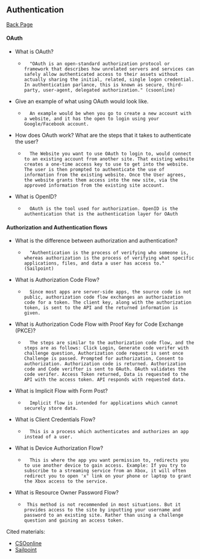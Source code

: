 ## Authentication


[Back Page](/301-notes.md)

#### OAuth
- What is OAuth?
    *       "OAuth is an open-standard authorization protocol or framework that describes how unrelated servers and services can safely allow authenticated access to their assets without actually sharing the initial, related, single logon credential. In authentication parlance, this is known as secure, third-party, user-agent, delegated authorization." (csoonline)
- Give an example of what using OAuth would look like.
    *       An example would be when you go to create a new account with a website, and it has the open to login using your Google/Facebook account.
- How does OAuth work? What are the steps that it takes to authenticate the user?
    *       The Website you want to use OAuth to login to, would connect to an existing account from another site. That existing website creates a one-time access key to use to get into the website. The user is then prompted to authenticate the use of information from the existing website. Once the User agrees, the website grants them access into the new site, via the approved information from the existing site account.
- What is OpenID?
    *       OAuth is the tool used for authorization. OpenID is the authentication that is the authentication layer for OAuth

#### Authorization and Authentication flows
- What is the difference between authorization and authentication?
    *       "Authentication is the process of verifying who someone is, whereas authorization is the process of verifying what specific applications, files, and data a user has access to." (Sailpoint)
- What is Authorization Code Flow?
    *       Since most apps are server-side apps, the source code is not public, authorization code flow exchanges an authoriazation code for a token. The client key, along with the authorization token, is sent to the API and the returned information is given.
- What is Authorization Code Flow with Proof Key for Code Exchange (PKCE)?
    *       The steps are similar to the authorization code flow, and the steps are as follows: Click Login, Generate code verifer with challenge question, Authorization code request is sent once Challenge is passed. Prompted for authorization, Consent to authorization. Authorization code is returned. Authorization code and Code verifter is sent to OAuth. OAuth validates the code verifer. Access Token returned, Data is requested to the API with the access token. API responds with requested data.
- What is Implicit Flow with Form Post?
    *       Implicit flow is intended for applications which cannot securely store data.
- What is Client Credentials Flow?
    *       This is a process which authenticates and authorizes an app instead of a user.
- What is Device Authorization Flow?
    *       This is where the app you want permission to, redirects you to use another device to gain access. Example: If you try to subscribe to a streaming service from an Xbox, it will often redirect you to open 'x" link on your phone or laptop to grant the Xbox access to the service.
- What is Resource Owner Password Flow?
    *      This method is not recommended in most situations. But it provides access to the site by inputting your username and password to an existing site. Rather than using a challenge question and gaining an access token. 


Cited materials:
- [CSOonline](https://www.csoonline.com/article/3216404/what-is-oauth-how-the-open-authorization-framework-works.html)
- [Sailpoint](https://www.sailpoint.com/identity-library/difference-between-authentication-and-authorization/#:~:text=Simply%20put%2C%20authentication%20is%20the,a%20user%20has%20access%20to.)
